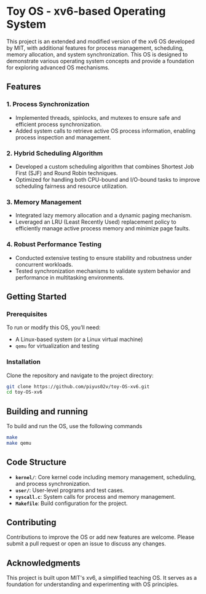 # Toy OS - xv6-based Operating System

This project is an extended and modified version of the xv6 OS developed by MIT, with additional features for process management, scheduling, memory allocation, and system synchronization. This OS is designed to demonstrate various operating system concepts and provide a foundation for exploring advanced OS mechanisms.

## Features

### 1. **Process Synchronization**
   - Implemented threads, spinlocks, and mutexes to ensure safe and efficient process synchronization.
   - Added system calls to retrieve active OS process information, enabling process inspection and management.

### 2. **Hybrid Scheduling Algorithm**
   - Developed a custom scheduling algorithm that combines Shortest Job First (SJF) and Round Robin techniques.
   - Optimized for handling both CPU-bound and I/O-bound tasks to improve scheduling fairness and resource utilization.

### 3. **Memory Management**
   - Integrated lazy memory allocation and a dynamic paging mechanism.
   - Leveraged an LRU (Least Recently Used) replacement policy to efficiently manage active process memory and minimize page faults.

### 4. **Robust Performance Testing**
   - Conducted extensive testing to ensure stability and robustness under concurrent workloads.
   - Tested synchronization mechanisms to validate system behavior and performance in multitasking environments.

## Getting Started

### Prerequisites
To run or modify this OS, you’ll need:
- A Linux-based system (or a Linux virtual machine)
- `qemu` for virtualization and testing

### Installation
Clone the repository and navigate to the project directory:
```bash
git clone https://github.com/piyus02v/toy-OS-xv6.git
cd toy-OS-xv6
```
## Building and running
To build and run the OS, use the following commands
```bash
make
make qemu
```
## Code Structure
- **`kernel/`**: Core kernel code including memory management, scheduling, and process synchronization.
- **`user/`**: User-level programs and test cases.
- **`syscall.c`**: System calls for process and memory management.
- **`Makefile`**: Build configuration for the project.

## Contributing
Contributions to improve the OS or add new features are welcome. Please submit a pull request or open an issue to discuss any changes.

## Acknowledgments
This project is built upon MIT's xv6, a simplified teaching OS. It serves as a foundation for understanding and experimenting with OS principles.



